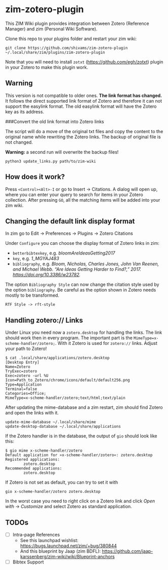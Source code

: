zim-zotero-plugin
=================

This ZIM Wiki plugin provides integration between Zotero (Reference Manager) and zim (Personal Wiki Software).

Clone this repo to your plugins folder and restart your zim wiki:

    git clone https://github.com/shivams/zim-zotero-plugin ~/.local/share/zim/plugins/zim-zotero-plugin

Note that you will need to install `zotxt` (https://github.com/egh/zotxt) plugin in your Zotero to make this plugin work.

Warning
-------

This version is not compatible to older ones. **The link format has changed.** 
It follows the direct supported link format of Zotero and therefore it can not 
support the easylink format. The old easylink format will have the Zotero key 
as its address.

###Convert the old link format into Zotero links

The script will do a move of the original txt files and copy the content to the 
original name while rewriting the Zotero links. The backup of original file is 
not changed.

**Warning:** a second run will overwrite the backup files!

	python3 update_links.py path/to/zim-wiki

How does it work?
-----------------

Press `<Control><Alt>-I` or go to Insert -> Citations. A dialog will open up, where you can enter your query to search for items in your Zotero collection. After pressing `GO`, all the matching items will be added into your zim wiki.

Changing the default link display format
------------------------

In zim go to Edit -> Preferences -> Plugins -> Zotero Citations

Under `Configure` you can choose the display format of Zotero links in zim:

- `betterbibtexkey`, e.g. *bloomAreIdeasGetting2017*
- `key`, e.g. *1_MGYAJ483*
- `bibliography`, e.g. *Bloom, Nicholas, Charles Jones, John Van Reenen, and Michael Webb. “Are Ideas Getting Harder to Find?,” 2017. https://doi.org/10.3386/w23782.*

The option `Bibliography Style` can now change the citation style used by the 
option `bibliography`. Be careful as the option shown in Zotero needs mostly to 
be transformed.

    RTF Style -> rft-style

Handling zotero:// Links
------------------------

Under Linux you need now a `zotero.desktop` for handling the links. The link 
should work then in every program. The important part is the 
`MimeType=x-scheme-handler/zotero;`. With it Zotero is used for `zotero://` 
links. Adjust your path to Zotero!

    $ cat .local/share/applications/zotero.desktop
    [Desktop Entry]
    Name=Zotero
    TryExec=zotero
    Exec=zotero -url %U
    Icon=Path_to_Zotero/chrome/icons/default/default256.png
    Type=Application
    Terminal=false
    Categories=Office;
    MimeType=x-scheme-handler/zotero;text/html;text/plain

After updating the mime-database and a zim restart, zim should find Zotero and 
open the links with it.

    update-mime-database ~/.local/share/mime
    update-desktop-database ~/.local/share/applications

If the Zotero handler is in the database, the output of `gio` should look like 
this:

    $ gio mime x-scheme-handler/zotero
    Default application for »x-scheme-handler/zotero«: zotero.desktop
    Registered applications:
            zotero.desktop
    Recommended applications:
            zotero.desktop

If Zotero is not set as default, you can try to set it with

    gio x-scheme-handler/zotero zotero.desktop

In the worst case you need to right click on a Zotero link and click *Open 
with* -> *Customize* and select Zotero as standard application.

TODOs
-----

- [ ] Intra-page References
  - See this launchpad wishlist: https://bugs.launchpad.net/zim/+bug/380844
  - And this blueprint by Jaap (zim BDFL): https://github.com/jaap-karssenberg/zim-wiki/wiki/Blueprint-anchors
- [ ] Bibtex Support
